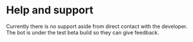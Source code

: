 # Help and support

Currently there is no support aside from direct contact with the developer.  
The bot is under the test beta build so they can give feedback.